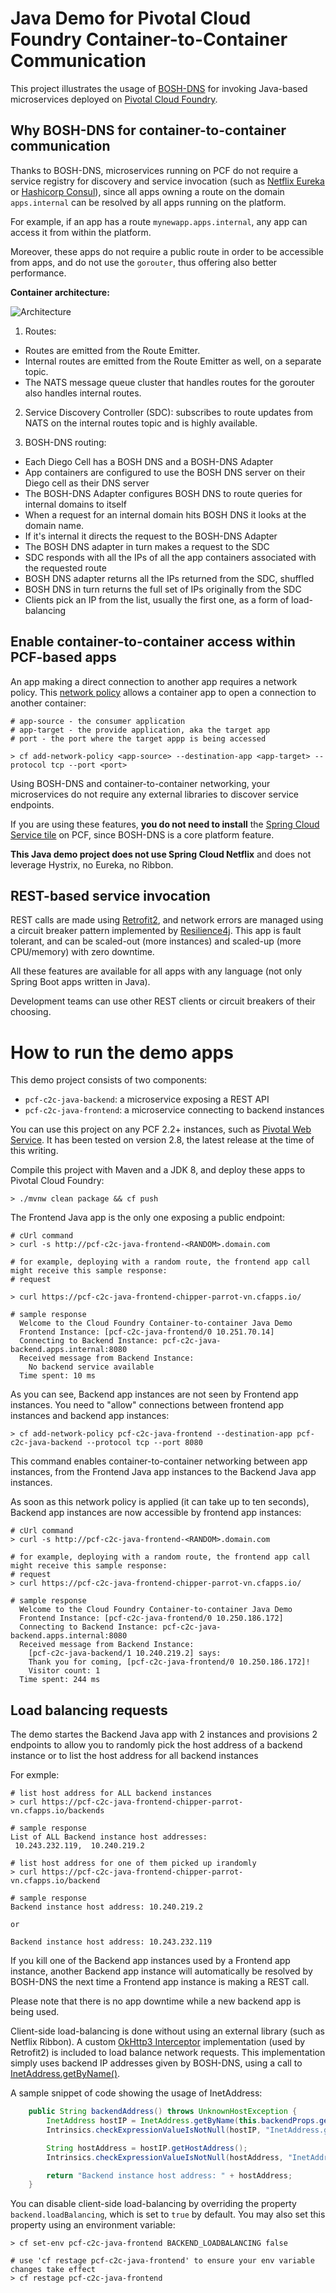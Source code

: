 # Java Demo for Pivotal Cloud Foundry Container-to-Container Communication

This project illustrates the usage of [BOSH-DNS](https://bosh.io/docs/dns) for invoking Java-based microservices
deployed on [Pivotal Cloud Foundry](https://pivotal.io/platform).

## Why BOSH-DNS for container-to-container communication
Thanks to BOSH-DNS, microservices running on PCF do not require a service registry for discovery and service invocation (such as
[Netflix Eureka](https://github.com/Netflix/eureka) or [Hashicorp Consul](https://www.consul.io)),
since all apps owning a route on the domain `apps.internal` can be resolved by all apps running
on the platform. 

For example, if an app has a route `mynewapp.apps.internal`, any app can access it
from within the platform. 

Moreover, these apps do not require a public route in order to be
accessible from apps, and do not use the `gorouter`, thus offering also better performance.

**Container architecture:**
 
![Architecture](https://github.com/ddobrin/container-to-container-networking-with-cloud-foundry/blob/master/images/BoshDNS.png)  

1. Routes:
  * Routes are emitted from the Route Emitter. 
  * Internal routes are emitted from the Route Emitter as well, on a separate topic. 
  * The NATS message queue cluster that handles routes for the gorouter also handles internal routes.

2. Service Discovery Controller (SDC): 
subscribes to route updates from NATS on the internal routes topic and is highly available.

3. BOSH-DNS routing:
  * Each Diego Cell has a BOSH DNS and a BOSH-DNS Adapter
  * App containers are configured to use the BOSH DNS server on their Diego cell as their DNS server
  * The BOSH-DNS Adapter configures BOSH DNS to route queries for internal domains to itself
  * When a request for an internal domain hits BOSH DNS it looks at the domain name. 
  * If it's internal it directs the request to the BOSH-DNS Adapter
  * The BOSH DNS adapter in turn makes a request to the SDC
  * SDC responds with all the IPs of all the app containers associated with the requested route
  * BOSH DNS adapter returns all the IPs returned from the SDC, shuffled
  * BOSH DNS in turn returns the full set of IPs originally from the SDC
  * Clients pick an IP from the list, usually the first  one, as a form of load-balancing


## Enable container-to-container access within PCF-based apps
An app making a direct connection to another app requires a network policy.
This [network policy](https://docs.cloudfoundry.org/concepts/understand-cf-networking.html)
allows a container app to open a connection to another container:
```shell
# app-source - the consumer application
# app-target - the provide application, aka the target app
# port - the port where the target appp is being accessed

> cf add-network-policy <app-source> --destination-app <app-target> --protocol tcp --port <port>
```

Using BOSH-DNS and container-to-container networking, your microservices do not require any external libraries
to discover service endpoints.

If you are using these features, __**you do not need to install**__ the
[Spring Cloud Service tile](https://docs.pivotal.io/spring-cloud-services/2-1/common/index.html)
on PCF, since BOSH-DNS is a core platform feature.

**This Java demo project does not use Spring Cloud Netflix** and does not leverage Hystrix, no Eureka, no Ribbon.

## REST-based service invocation
REST calls are made using
[Retrofit2](https://square.github.io/retrofit), and network errors are managed using
a circuit breaker pattern implemented by [Resilience4j](https://github.com/resilience4j/resilience4j).
This app is fault tolerant, and can be scaled-out (more instances) and scaled-up (more CPU/memory)
with zero downtime.

All these features are available for all apps with any language (not only Spring Boot apps
written in Java).

Development teams can use other REST clients or circuit breakers of their choosing.

# How to run the demo apps

This demo project consists of two components:
 - `pcf-c2c-java-backend`: a microservice exposing a REST API
 - `pcf-c2c-java-frontend`: a microservice connecting to backend instances
 
You can use this project on any PCF 2.2+ instances, such as [Pivotal Web Service](https://run.pivotal.io). It has been tested on version 2.8, the latest release at the time of this writing.

Compile this project with Maven and a JDK 8, and deploy these apps to Pivotal Cloud Foundry:
```shell
> ./mvnw clean package && cf push
```

The Frontend Java app is the only one exposing a public endpoint: 
```shell
# cUrl command
> curl -s http://pcf-c2c-java-frontend-<RANDOM>.domain.com

# for example, deploying with a random route, the frontend app call might receive this sample response:
# request

> curl https://pcf-c2c-java-frontend-chipper-parrot-vn.cfapps.io/ 

# sample response
  Welcome to the Cloud Foundry Container-to-container Java Demo
  Frontend Instance: [pcf-c2c-java-frontend/0 10.251.70.14]
  Connecting to Backend Instance: pcf-c2c-java-backend.apps.internal:8080
  Received message from Backend Instance:
    No backend service available
  Time spent: 10 ms
```

As you can see, Backend app instances are not seen by Frontend app instances.
You need to "allow" connections between frontend app instances and backend app instances:
```shell
> cf add-network-policy pcf-c2c-java-frontend --destination-app pcf-c2c-java-backend --protocol tcp --port 8080
```

This command enables container-to-container networking between app instances, from the Frontend Java app
instances to the Backend Java app instances.

As soon as this network policy is applied (it can take up to ten seconds), Backend app instances
are now accessible by frontend app instances:
```shell
# cUrl command
> curl -s http://pcf-c2c-java-frontend-<RANDOM>.domain.com

# for example, deploying with a random route, the frontend app call might receive this sample response:
# request
> curl https://pcf-c2c-java-frontend-chipper-parrot-vn.cfapps.io/ 

# sample response
  Welcome to the Cloud Foundry Container-to-container Java Demo
  Frontend Instance: [pcf-c2c-java-frontend/0 10.250.186.172]
  Connecting to Backend Instance: pcf-c2c-java-backend.apps.internal:8080
  Received message from Backend Instance:
    [pcf-c2c-java-backend/1 10.240.219.2] says:
    Thank you for coming, [pcf-c2c-java-frontend/0 10.250.186.172]!
    Visitor count: 1
  Time spent: 244 ms
```

## Load balancing requests

The demo startes the Backend Java app with 2 instances and provisions 2 endpoints to allow you to randomly pick the host address of a backend instance or to list the host address for all backend instances

For exmple:
```
# list host address for ALL backend instances 
> curl https://pcf-c2c-java-frontend-chipper-parrot-vn.cfapps.io/backends

# sample response
List of ALL Backend instance host addresses:
 10.243.232.119,  10.240.219.2

# list host address for one of them picked up irandomly
> curl https://pcf-c2c-java-frontend-chipper-parrot-vn.cfapps.io/backend

# sample response
Backend instance host address: 10.240.219.2

or 

Backend instance host address: 10.243.232.119
```

If you kill one of the Backend app instances used by a Frontend app instance, another Backend app instance
will automatically be resolved by BOSH-DNS the next time a Frontend app instance is making a
REST call. 

Please note that there is no app downtime while a new backend app is being used.

Client-side load-balancing is done without using an external
library (such as Netflix Ribbon). A custom
[OkHttp3 Interceptor](https://square.github.io/okhttp/3.x/okhttp/okhttp3/Interceptor.html)
implementation (used by Retrofit2) is included to load balance 
network requests. This implementation simply uses backend
IP addresses given by BOSH-DNS, using a call to
[InetAddress.getByName()](https://docs.oracle.com/javase/8/docs/api/java/net/InetAddress.html#getByName-java.lang.String-).

A sample snippet of code showing the usage of InetAddress:
```java
    public String backendAddress() throws UnknownHostException {
        InetAddress hostIP = InetAddress.getByName(this.backendProps.getHost());
        Intrinsics.checkExpressionValueIsNotNull(hostIP, "InetAddress.getByName(backendProps.host)");

        String hostAddress = hostIP.getHostAddress();
        Intrinsics.checkExpressionValueIsNotNull(hostAddress, "InetAddress.getByName(ba…ndProps.host).hostAddress");

        return "Backend instance host address: " + hostAddress;
    }
```

You can disable client-side load-balancing by overriding the
property `backend.loadBalancing`, which is set to
`true` by default. You may also set this property using an
environment variable:
```shell
> cf set-env pcf-c2c-java-frontend BACKEND_LOADBALANCING false

# use 'cf restage pcf-c2c-java-frontend' to ensure your env variable changes take effect
> cf restage pcf-c2c-java-frontend
```

